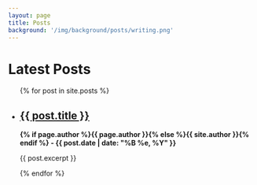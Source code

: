 ```yaml
---
layout: page
title: Posts
background: '/img/background/posts/writing.png'
---
```

<h1>Latest Posts<br /></h1>

<ul>
  {% for post in site.posts %}
    <li>
      <h2><a href="{{ post.url }}">{{ post.title }}</a></h2>
      <strong>{% if page.author %}{{ page.author }}{% else %}{{ site.author }}{% endif %} - {{ post.date | date: "%B %e, %Y" }}</strong> 
      <p>{{ post.excerpt }}</p>
    </li>
  {% endfor %}
</ul>